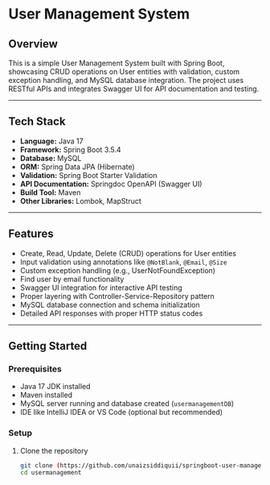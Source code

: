 # User Management System

## Overview
This is a simple User Management System built with Spring Boot, showcasing CRUD operations on User entities with validation, custom exception handling, and MySQL database integration. The project uses RESTful APIs and integrates Swagger UI for API documentation and testing.

---

## Tech Stack
- **Language:** Java 17  
- **Framework:** Spring Boot 3.5.4  
- **Database:** MySQL  
- **ORM:** Spring Data JPA (Hibernate)  
- **Validation:** Spring Boot Starter Validation  
- **API Documentation:** Springdoc OpenAPI (Swagger UI)  
- **Build Tool:** Maven  
- **Other Libraries:** Lombok, MapStruct  

---

## Features
- Create, Read, Update, Delete (CRUD) operations for User entities  
- Input validation using annotations like `@NotBlank`, `@Email`, `@Size`  
- Custom exception handling (e.g., UserNotFoundException)  
- Find user by email functionality  
- Swagger UI integration for interactive API testing  
- Proper layering with Controller-Service-Repository pattern  
- MySQL database connection and schema initialization  
- Detailed API responses with proper HTTP status codes  

---

## Getting Started

### Prerequisites
- Java 17 JDK installed  
- Maven installed  
- MySQL server running and database created (`usermanagementDB`)  
- IDE like IntelliJ IDEA or VS Code (optional but recommended)  

### Setup
1. Clone the repository  
   ```bash
   git clone (https://github.com/unaizsiddiquii/springboot-user-management.git)
   cd usermanagement
